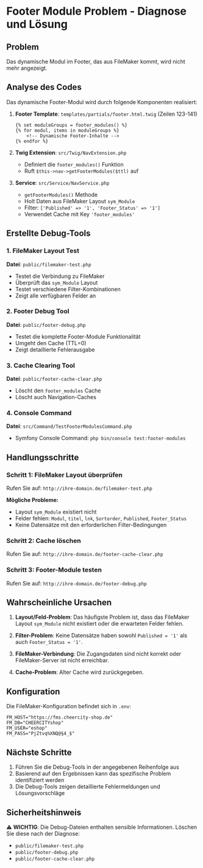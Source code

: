 # Footer Module Problem - Diagnose und Lösung

## Problem
Das dynamische Modul im Footer, das aus FileMaker kommt, wird nicht mehr angezeigt.

## Analyse des Codes
Das dynamische Footer-Modul wird durch folgende Komponenten realisiert:

1. **Footer Template**: `templates/partials/footer.html.twig` (Zeilen 123-141)
   ```twig
   {% set moduleGroups = footer_modules() %}
   {% for modul, items in moduleGroups %}
       <!-- Dynamische Footer-Inhalte -->
   {% endfor %}
   ```

2. **Twig Extension**: `src/Twig/NavExtension.php`
   - Definiert die `footer_modules()` Funktion
   - Ruft `$this->nav->getFooterModules($ttl)` auf

3. **Service**: `src/Service/NavService.php` 
   - `getFooterModules()` Methode
   - Holt Daten aus FileMaker Layout `sym_Module`
   - Filter: `['Published' => '1', 'Footer_Status' => '1']`
   - Verwendet Cache mit Key `'footer_modules'`

## Erstellte Debug-Tools

### 1. FileMaker Layout Test
**Datei**: `public/filemaker-test.php`
- Testet die Verbindung zu FileMaker
- Überprüft das `sym_Module` Layout
- Testet verschiedene Filter-Kombinationen
- Zeigt alle verfügbaren Felder an

### 2. Footer Debug Tool  
**Datei**: `public/footer-debug.php`
- Testet die komplette Footer-Module Funktionalität
- Umgeht den Cache (TTL=0)
- Zeigt detaillierte Fehlerausgabe

### 3. Cache Clearing Tool
**Datei**: `public/footer-cache-clear.php` 
- Löscht den `footer_modules` Cache
- Löscht auch Navigation-Caches

### 4. Console Command
**Datei**: `src/Command/TestFooterModulesCommand.php`
- Symfony Console Command: `php bin/console test:footer-modules`

## Handlungsschritte

### Schritt 1: FileMaker Layout überprüfen
Rufen Sie auf: `http://ihre-domain.de/filemaker-test.php`

**Mögliche Probleme:**
- Layout `sym_Module` existiert nicht
- Felder fehlen: `Modul`, `titel`, `lnk`, `Sortorder`, `Published`, `Footer_Status`
- Keine Datensätze mit den erforderlichen Filter-Bedingungen

### Schritt 2: Cache löschen
Rufen Sie auf: `http://ihre-domain.de/footer-cache-clear.php`

### Schritt 3: Footer-Module testen
Rufen Sie auf: `http://ihre-domain.de/footer-debug.php`

## Wahrscheinliche Ursachen

1. **Layout/Feld-Problem**: Das häufigste Problem ist, dass das FileMaker Layout `sym_Module` nicht existiert oder die erwarteten Felder fehlen.

2. **Filter-Problem**: Keine Datensätze haben sowohl `Published = '1'` als auch `Footer_Status = '1'`.

3. **FileMaker-Verbindung**: Die Zugangsdaten sind nicht korrekt oder FileMaker-Server ist nicht erreichbar.

4. **Cache-Problem**: Alter Cache wird zurückgegeben.

## Konfiguration

Die FileMaker-Konfiguration befindet sich in `.env`:
```
FM_HOST="https://fms.cheercity-shop.de"
FM_DB="CHEERCITYshop"  
FM_USER="eshop"
FM_PASS="PjZtvq%XNQ@§4_$"
```

## Nächste Schritte

1. Führen Sie die Debug-Tools in der angegebenen Reihenfolge aus
2. Basierend auf den Ergebnissen kann das spezifische Problem identifiziert werden
3. Die Debug-Tools zeigen detaillierte Fehlermeldungen und Lösungsvorschläge

## Sicherheitshinweis

⚠️ **WICHTIG**: Die Debug-Dateien enthalten sensible Informationen. Löschen Sie diese nach der Diagnose:
- `public/filemaker-test.php`
- `public/footer-debug.php` 
- `public/footer-cache-clear.php`